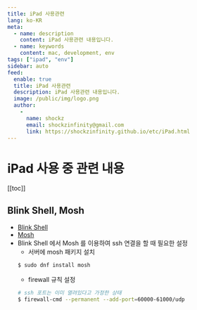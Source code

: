 ```yaml
---
title: iPad 사용관련
lang: ko-KR
meta:
  - name: description
    content: iPad 사용관련 내용입니다.
  - name: keywords
    content: mac, development, env
tags: ["ipad", "env"]
sidebar: auto
feed:
  enable: true
  title: iPad 사용관련
  description: iPad 사용관련 내용입니다.
  image: /public/img/logo.png
  author:
    -
      name: shockz
      email: shockzinfinity@gmail.com
      link: https://shockzinfinity.github.io/etc/iPad.html
---
```


# iPad 사용 중 관련 내용

<TagLinks />

[[toc]]

## Blink Shell, Mosh

- [Blink Shell](https://apps.apple.com/kr/app/blink-shell-mosh-ssh-client/id1156707581)
- [Mosh](https://mosh.org)
- Blink Shell 에서 Mosh 를 이용하여 ssh 연결을 할 때 필요한 설정
  - 서버에 mosh 패키지 설치
  ```bash
  $ sudo dnf install mosh
  ```
  - firewall 규칙 설정
  ```bash
  # ssh 포트는 이미 열려있다고 가정한 상태
  $ firewall-cmd --permanent --add-port=60000-61000/udp
  ```
